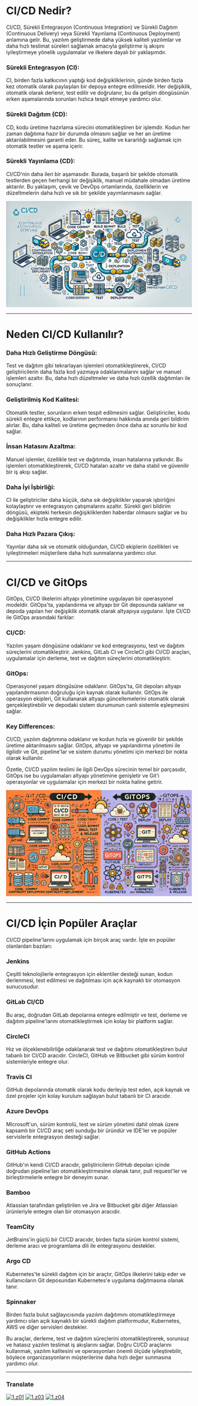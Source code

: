 # CI/CD Nedir?
CI/CD, Sürekli Entegrasyon (Continuous Integration) ve Sürekli Dağıtım (Continuous Delivery) veya Sürekli Yayınlama (Continuous Deployment) anlamına gelir. Bu, yazılım geliştirmede daha yüksek kaliteli yazılımlar ve daha hızlı teslimat süreleri sağlamak amacıyla geliştirme iş akışını iyileştirmeye yönelik uygulamalar ve ilkelere dayalı bir yaklaşımdır.

### Sürekli Entegrasyon (CI):
CI, birden fazla katkıcının yaptığı kod değişikliklerinin, günde birden fazla kez otomatik olarak paylaşılan bir depoya entegre edilmesidir. Her değişiklik, otomatik olarak derlenir, test edilir ve doğrulanır, bu da gelişim döngüsünün erken aşamalarında sorunları hızlıca tespit etmeye yardımcı olur.

### Sürekli Dağıtım (CD):
CD, kodu üretime hazırlama sürecini otomatikleştiren bir işlemdir. Kodun her zaman dağıtıma hazır bir durumda olmasını sağlar ve her an üretime aktarılabilmesini garanti eder. Bu süreç, kalite ve kararlılığı sağlamak için otomatik testler ve aşama içerir.

### Sürekli Yayınlama (CD):
CI/CD'nin daha ileri bir aşamasıdır. Burada, başarılı bir şekilde otomatik testlerden geçen herhangi bir değişiklik, manuel müdahale olmadan üretime aktarılır. Bu yaklaşım, çevik ve DevOps ortamlarında, özelliklerin ve düzeltmelerin daha hızlı ve sık bir şekilde yayımlanmasını sağlar.

[img1]: cicd.webp (CI/CD)
![img1]

----

# Neden CI/CD Kullanılır?
### Daha Hızlı Geliştirme Döngüsü:
Test ve dağıtım gibi tekrarlayan işlemleri otomatikleştirerek, CI/CD geliştiricilerin daha fazla kod yazmaya odaklanmalarını sağlar ve manuel işlemleri azaltır. Bu, daha hızlı düzeltmeler ve daha hızlı özellik dağıtımları ile sonuçlanır.

### Geliştirilmiş Kod Kalitesi:
Otomatik testler, sorunların erken tespit edilmesini sağlar. Geliştiriciler, kodu sürekli entegre ettikçe, kodlarının performansı hakkında anında geri bildirim alırlar. Bu, daha kaliteli ve üretime geçmeden önce daha az sorunlu bir kod sağlar.

### İnsan Hatasını Azaltma:
Manuel işlemler, özellikle test ve dağıtımda, insan hatalarına yatkındır. Bu işlemleri otomatikleştirerek, CI/CD hataları azaltır ve daha stabil ve güvenilir bir iş akışı sağlar.

### Daha İyi İşbirliği:
CI ile geliştiriciler daha küçük, daha sık değişiklikler yaparak işbirliğini kolaylaştırır ve entegrasyon çatışmalarını azaltır. Sürekli geri bildirim döngüsü, ekipteki herkesin değişikliklerden haberdar olmasını sağlar ve bu değişiklikler hızla entegre edilir.

### Daha Hızlı Pazara Çıkış:
Yayınlar daha sık ve otomatik olduğundan, CI/CD ekiplerin özellikleri ve iyileştirmeleri müşterilere daha hızlı sunmalarına yardımcı olur.

----

# CI/CD ve GitOps
GitOps, CI/CD ilkelerini altyapı yönetimine uygulayan bir operasyonel modeldir. GitOps'ta, yapılandırma ve altyapı bir Git deposunda saklanır ve depoda yapılan her değişiklik otomatik olarak altyapıya uygulanır. İşte CI/CD ile GitOps arasındaki farklar:

### CI/CD:
Yazılım yaşam döngüsüne odaklanır ve kod entegrasyonu, test ve dağıtım süreçlerini otomatikleştirir. Jenkins, GitLab CI ve CircleCI gibi CI/CD araçları, uygulamalar için derleme, test ve dağıtım süreçlerini otomatikleştirir.

### GitOps:
Operasyonel yaşam döngüsüne odaklanır. GitOps'ta, Git depoları altyapı yapılandırmasının doğruluğu için kaynak olarak kullanılır. GitOps ile operasyon ekipleri, Git kullanarak altyapı güncellemelerini otomatik olarak gerçekleştirebilir ve depodaki sistem durumunun canlı sistemle eşleşmesini sağlar.

### Key Differences:
CI/CD, yazılım dağıtımına odaklanır ve kodun hızla ve güvenilir bir şekilde üretime aktarılmasını sağlar.
GitOps, altyapı ve yapılandırma yönetimi ile ilgilidir ve Git, pipeline'lar ve sistem durumu yönetimi için merkezi bir nokta olarak kullanılır.

Özetle, CI/CD yazılım teslimi ile ilgili DevOps sürecinin temel bir parçasıdır, GitOps ise bu uygulamaları altyapı yönetimine genişletir ve Git'i operasyonlar ve uygulamalar için merkezi bir nokta haline getirir.

[img2]: cicd-gitops.webp (CI/CD)
![img2]

----

# CI/CD İçin Popüler Araçlar
CI/CD pipeline'larını uygulamak için birçok araç vardır. İşte en popüler olanlardan bazıları:

### Jenkins
Çeşitli teknolojilerle entegrasyon için eklentiler desteği sunan, kodun derlenmesi, test edilmesi ve dağıtılması için açık kaynaklı bir otomasyon sunucusudur.

### GitLab CI/CD
Bu araç, doğrudan GitLab depolarına entegre edilmiştir ve test, derleme ve dağıtım pipeline'larını otomatikleştirmek için kolay bir platform sağlar.

### CircleCI
Hız ve ölçeklenebilirliğe odaklanarak test ve dağıtımı otomatikleştiren bulut tabanlı bir CI/CD aracıdır. CircleCI, GitHub ve Bitbucket gibi sürüm kontrol sistemleriyle entegre olur.

### Travis CI
GitHub depolarında otomatik olarak kodu derleyip test eden, açık kaynak ve özel projeler için kolay kurulum sağlayan bulut tabanlı bir CI aracıdır.

### Azure DevOps
Microsoft'un, sürüm kontrolü, test ve sürüm yönetimi dahil olmak üzere kapsamlı bir CI/CD araç seti sunduğu bir üründür ve IDE'ler ve popüler servislerle entegrasyon desteği sağlar.

### GitHub Actions
GitHub'ın kendi CI/CD aracıdır, geliştiricilerin GitHub depoları içinde doğrudan pipeline'ları otomatikleştirmesine olanak tanır, pull request'ler ve birleştirmelerle entegre bir deneyim sunar.

### Bamboo
Atlassian tarafından geliştirilen ve Jira ve Bitbucket gibi diğer Atlassian ürünleriyle entegre olan bir otomasyon aracıdır.

### TeamCity
JetBrains'in güçlü bir CI/CD aracıdır, birden fazla sürüm kontrol sistemi, derleme aracı ve programlama dili ile entegrasyonu destekler.

### Argo CD
Kubernetes'te sürekli dağıtım için bir araçtır, GitOps ilkelerini takip eder ve kullanıcıların Git deposundan Kubernetes'e uygulama dağıtmasına olanak tanır.

### Spinnaker
Birden fazla bulut sağlayıcısında yazılım dağıtımını otomatikleştirmeye yardımcı olan açık kaynaklı bir sürekli dağıtım platformudur, Kubernetes, AWS ve diğer servisleri destekler.

Bu araçlar, derleme, test ve dağıtım süreçlerini otomatikleştirerek, sorunsuz ve hatasız yazılım teslimat iş akışlarını sağlar. Doğru CI/CD araçlarını kullanmak, yazılım kalitesini ve operasyonları önemli ölçüde iyileştirebilir, böylece organizasyonların müşterilerine daha hızlı değer sunmasına yardımcı olur.

----

[z01]: README.md
[z02]: README-az.md
[z03]: README-tr.md
[z04]: README-fa.md

[1.z01]: https://raw.githubusercontent.com/samadelmakchi/samadelmakchi/main/flag/en.svg (English)
[1.z02]: https://raw.githubusercontent.com/samadelmakchi/samadelmakchi/main/flag/az.svg (Azərbaycani)
[1.z03]: https://raw.githubusercontent.com/samadelmakchi/samadelmakchi/main/flag/tr.svg (Türkisch)
[1.z04]: https://raw.githubusercontent.com/samadelmakchi/samadelmakchi/main/flag/fa.svg (فارسی)

### Translate
[![1.z01]][z01] [![1.z03]][z03] [![1.z04]][z04] 
